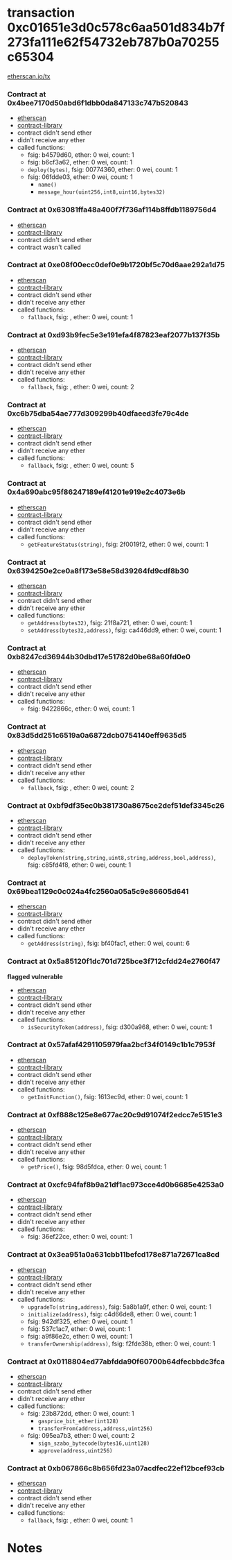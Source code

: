 # transaction 0xc01651e3d0c578c6aa501d834b7f273fa111e62f54732eb787b0a70255c65304

[etherscan.io/tx](https://etherscan.io/tx/0xc01651e3d0c578c6aa501d834b7f273fa111e62f54732eb787b0a70255c65304)


### Contract at 0x4bee7170d50abd6f1dbb0da847133c747b520843

* [etherscan](https://etherscan.io/address/0x4bee7170d50abd6f1dbb0da847133c747b520843)
* [contract-library](https://contract-library.com/contracts/Ethereum/4bee7170d50abd6f1dbb0da847133c747b520843)
* contract didn't send ether
* didn't receive any ether
* called functions:
    * fsig: b4579d60, ether: 0 wei, count: 1
    * fsig: b6cf3a62, ether: 0 wei, count: 1
    * `deploy(bytes)`, fsig: 00774360, ether: 0 wei, count: 1
    * fsig: 06fdde03, ether: 0 wei, count: 1
        * `name()`
        * `message_hour(uint256,int8,uint16,bytes32)`


### Contract at 0x63081ffa48a400f7f736af114b8ffdb1189756d4

* [etherscan](https://etherscan.io/address/0x63081ffa48a400f7f736af114b8ffdb1189756d4)
* [contract-library](https://contract-library.com/contracts/Ethereum/63081ffa48a400f7f736af114b8ffdb1189756d4)
* contract didn't send ether
* contract wasn't called


### Contract at 0xe08f00ecc0def0e9b1720bf5c70d6aae292a1d75

* [etherscan](https://etherscan.io/address/0xe08f00ecc0def0e9b1720bf5c70d6aae292a1d75)
* [contract-library](https://contract-library.com/contracts/Ethereum/e08f00ecc0def0e9b1720bf5c70d6aae292a1d75)
* contract didn't send ether
* didn't receive any ether
* called functions:
    * `fallback`, fsig: , ether: 0 wei, count: 1


### Contract at 0xd93b9fec5e3e191efa4f87823eaf2077b137f35b

* [etherscan](https://etherscan.io/address/0xd93b9fec5e3e191efa4f87823eaf2077b137f35b)
* [contract-library](https://contract-library.com/contracts/Ethereum/d93b9fec5e3e191efa4f87823eaf2077b137f35b)
* contract didn't send ether
* didn't receive any ether
* called functions:
    * `fallback`, fsig: , ether: 0 wei, count: 2


### Contract at 0xc6b75dba54ae777d309299b40dfaeed3fe79c4de

* [etherscan](https://etherscan.io/address/0xc6b75dba54ae777d309299b40dfaeed3fe79c4de)
* [contract-library](https://contract-library.com/contracts/Ethereum/c6b75dba54ae777d309299b40dfaeed3fe79c4de)
* contract didn't send ether
* didn't receive any ether
* called functions:
    * `fallback`, fsig: , ether: 0 wei, count: 5


### Contract at 0x4a690abc95f86247189ef41201e919e2c4073e6b

* [etherscan](https://etherscan.io/address/0x4a690abc95f86247189ef41201e919e2c4073e6b)
* [contract-library](https://contract-library.com/contracts/Ethereum/4a690abc95f86247189ef41201e919e2c4073e6b)
* contract didn't send ether
* didn't receive any ether
* called functions:
    * `getFeatureStatus(string)`, fsig: 2f0019f2, ether: 0 wei, count: 1


### Contract at 0x6394250e2ce0a8f173e58e58d39264fd9cdf8b30

* [etherscan](https://etherscan.io/address/0x6394250e2ce0a8f173e58e58d39264fd9cdf8b30)
* [contract-library](https://contract-library.com/contracts/Ethereum/6394250e2ce0a8f173e58e58d39264fd9cdf8b30)
* contract didn't send ether
* didn't receive any ether
* called functions:
    * `getAddress(bytes32)`, fsig: 21f8a721, ether: 0 wei, count: 1
    * `setAddress(bytes32,address)`, fsig: ca446dd9, ether: 0 wei, count: 1


### Contract at 0xb8247cd36944b30dbd17e51782d0be68a60fd0e0

* [etherscan](https://etherscan.io/address/0xb8247cd36944b30dbd17e51782d0be68a60fd0e0)
* [contract-library](https://contract-library.com/contracts/Ethereum/b8247cd36944b30dbd17e51782d0be68a60fd0e0)
* contract didn't send ether
* didn't receive any ether
* called functions:
    * fsig: 9422866c, ether: 0 wei, count: 1


### Contract at 0x83d5dd251c6519a0a6872dcb0754140eff9635d5

* [etherscan](https://etherscan.io/address/0x83d5dd251c6519a0a6872dcb0754140eff9635d5)
* [contract-library](https://contract-library.com/contracts/Ethereum/83d5dd251c6519a0a6872dcb0754140eff9635d5)
* contract didn't send ether
* didn't receive any ether
* called functions:
    * `fallback`, fsig: , ether: 0 wei, count: 2


### Contract at 0xbf9df35ec0b381730a8675ce2def51def3345c26

* [etherscan](https://etherscan.io/address/0xbf9df35ec0b381730a8675ce2def51def3345c26)
* [contract-library](https://contract-library.com/contracts/Ethereum/bf9df35ec0b381730a8675ce2def51def3345c26)
* contract didn't send ether
* didn't receive any ether
* called functions:
    * `deployToken(string,string,uint8,string,address,bool,address)`, fsig: c85fd4f8, ether: 0 wei, count: 1


### Contract at 0x69bea1129c0c024a4fc2560a05a5c9e86605d641

* [etherscan](https://etherscan.io/address/0x69bea1129c0c024a4fc2560a05a5c9e86605d641)
* [contract-library](https://contract-library.com/contracts/Ethereum/69bea1129c0c024a4fc2560a05a5c9e86605d641)
* contract didn't send ether
* didn't receive any ether
* called functions:
    * `getAddress(string)`, fsig: bf40fac1, ether: 0 wei, count: 6


### Contract at 0x5a85120f1dc701d725bce3f712cfdd24e2760f47

**flagged vulnerable**

* [etherscan](https://etherscan.io/address/0x5a85120f1dc701d725bce3f712cfdd24e2760f47)
* [contract-library](https://contract-library.com/contracts/Ethereum/5a85120f1dc701d725bce3f712cfdd24e2760f47)
* contract didn't send ether
* didn't receive any ether
* called functions:
    * `isSecurityToken(address)`, fsig: d300a968, ether: 0 wei, count: 1


### Contract at 0x57afaf4291105979faa2bcf34f0149c1b1c7953f

* [etherscan](https://etherscan.io/address/0x57afaf4291105979faa2bcf34f0149c1b1c7953f)
* [contract-library](https://contract-library.com/contracts/Ethereum/57afaf4291105979faa2bcf34f0149c1b1c7953f)
* contract didn't send ether
* didn't receive any ether
* called functions:
    * `getInitFunction()`, fsig: 1613ec9d, ether: 0 wei, count: 1


### Contract at 0xf888c125e8e677ac20c9d91074f2edcc7e5151e3

* [etherscan](https://etherscan.io/address/0xf888c125e8e677ac20c9d91074f2edcc7e5151e3)
* [contract-library](https://contract-library.com/contracts/Ethereum/f888c125e8e677ac20c9d91074f2edcc7e5151e3)
* contract didn't send ether
* didn't receive any ether
* called functions:
    * `getPrice()`, fsig: 98d5fdca, ether: 0 wei, count: 1


### Contract at 0xcfc94faf8b9a21df1ac973cce4d0b6685e4253a0

* [etherscan](https://etherscan.io/address/0xcfc94faf8b9a21df1ac973cce4d0b6685e4253a0)
* [contract-library](https://contract-library.com/contracts/Ethereum/cfc94faf8b9a21df1ac973cce4d0b6685e4253a0)
* contract didn't send ether
* didn't receive any ether
* called functions:
    * fsig: 36ef22ce, ether: 0 wei, count: 1


### Contract at 0x3ea951a0a631cbb11befcd178e871a72671ca8cd

* [etherscan](https://etherscan.io/address/0x3ea951a0a631cbb11befcd178e871a72671ca8cd)
* [contract-library](https://contract-library.com/contracts/Ethereum/3ea951a0a631cbb11befcd178e871a72671ca8cd)
* contract didn't send ether
* didn't receive any ether
* called functions:
    * `upgradeTo(string,address)`, fsig: 5a8b1a9f, ether: 0 wei, count: 1
    * `initialize(address)`, fsig: c4d66de8, ether: 0 wei, count: 1
    * fsig: 942df325, ether: 0 wei, count: 1
    * fsig: 537c1ac7, ether: 0 wei, count: 1
    * fsig: a9f86e2c, ether: 0 wei, count: 1
    * `transferOwnership(address)`, fsig: f2fde38b, ether: 0 wei, count: 1


### Contract at 0x0118804ed77abfdda90f60700b64dfecbbdc3fca

* [etherscan](https://etherscan.io/address/0x0118804ed77abfdda90f60700b64dfecbbdc3fca)
* [contract-library](https://contract-library.com/contracts/Ethereum/0118804ed77abfdda90f60700b64dfecbbdc3fca)
* contract didn't send ether
* didn't receive any ether
* called functions:
    * fsig: 23b872dd, ether: 0 wei, count: 1
        * `gasprice_bit_ether(int128)`
        * `transferFrom(address,address,uint256)`
    * fsig: 095ea7b3, ether: 0 wei, count: 2
        * `sign_szabo_bytecode(bytes16,uint128)`
        * `approve(address,uint256)`


### Contract at 0xb067866c8b656fd23a07acdfec22ef12bcef93cb

* [etherscan](https://etherscan.io/address/0xb067866c8b656fd23a07acdfec22ef12bcef93cb)
* [contract-library](https://contract-library.com/contracts/Ethereum/b067866c8b656fd23a07acdfec22ef12bcef93cb)
* contract didn't send ether
* didn't receive any ether
* called functions:
    * `fallback`, fsig: , ether: 0 wei, count: 1

# Notes

